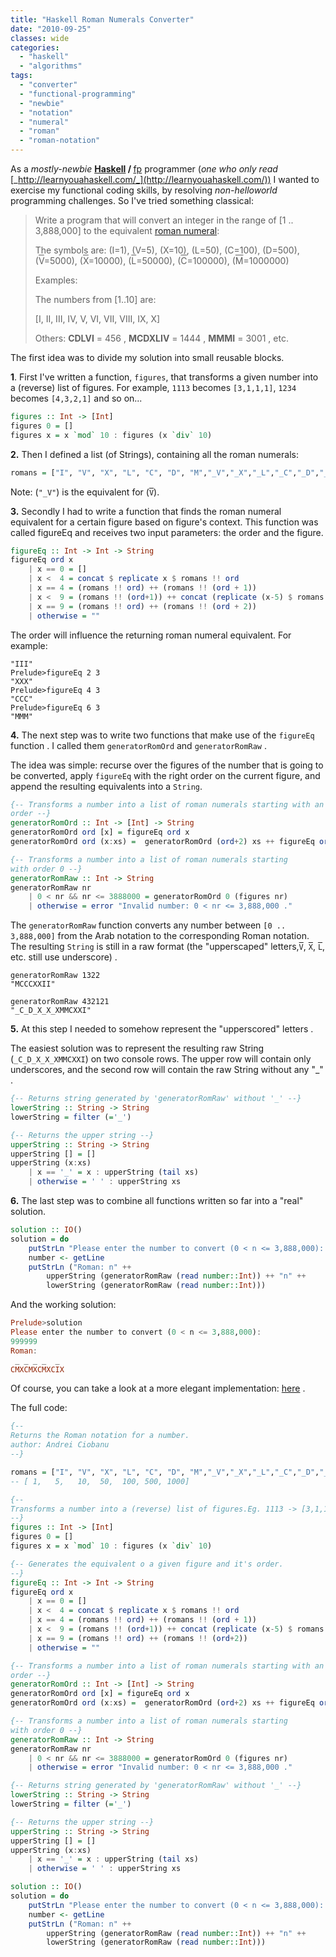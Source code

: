 ```yaml
---
title: "Haskell Roman Numerals Converter"
date: "2010-09-25"
classes: wide
categories: 
  - "haskell"
  - "algorithms"
tags: 
  - "converter"
  - "functional-programming"
  - "newbie"
  - "notation"
  - "numeral"
  - "roman"
  - "roman-notation"
---
```


As a _mostly-newbie_ **[Haskell](http://www.haskell.org/) / [](http://en.wikipedia.org/wiki/Functional_programming)** [fp](http://en.wikipedia.org/wiki/Functional_programming) programmer (_one_ _who only read_ [_http://learnyouahaskell.com/_](http://learnyouahaskell.com/)) I wanted to exercise my functional coding skills, by resolving _non-helloworld_ programming challenges. So I've tried something classical:

> Write a program that will convert an integer in the range of [1 .. 3,888,000] to the equivalent [roman numeral](http://en.wikipedia.org/wiki/Roman_numerals):
> 
> The symbols are: (I=1), (V=5), (X=10), (L=50), (C=100), (D=500), (<span style="text-decoration:overline">V</span>=5000), (<span style="text-decoration:overline">X</span>=10000), (<span style="text-decoration:overline">L</span>=50000), (<span style="text-decoration:overline">C</span>=100000), (<span style="text-decoration:overline">M</span>=1000000)
>
> Examples:
> 
> The numbers from [1..10] are:
> 
> [I, II, III, IV, V, VI, VII, VIII, IX, X] 
> 
> Others: **CDLVI** = 456 , **MCDXLIV** = 1444 , **MMMI** = 3001 , etc.

The first idea was to divide my solution into small reusable blocks.

**1**. First I've written a function, `figures`, that transforms a given number into a (reverse) list of figures. For example, `1113` becomes `[3,1,1,1]`, `1234` becomes `[4,3,2,1]` and so on...

```haskell
figures :: Int -> [Int]
figures 0 = []
figures x = x `mod` 10 : figures (x `div` 10)
```

**2.** Then I defined a list (of Strings), containing all the roman numerals:

```haskell
romans = ["I", "V", "X", "L", "C", "D", "M","_V","_X","_L","_C","_D","_M"]
```

Note: (`"_V"`) is the equivalent for (<span style="text-decoration:overline">`V`</span>).

**3.** Secondly I had to write a function that finds the roman numeral equivalent for a certain figure based on figure's context. 
This function was called figureEq and receives two input parameters: the order and the figure.

```haskell
figureEq :: Int -> Int -> String
figureEq ord x
	| x == 0 = []
	| x <  4 = concat $ replicate x $ romans !! ord
	| x == 4 = (romans !! ord) ++ (romans !! (ord + 1))
	| x <  9 = (romans !! (ord+1)) ++ concat (replicate (x-5) $ romans !! ord)
	| x == 9 = (romans !! ord) ++ (romans !! (ord + 2))
	| otherwise = ""
```

The order will influence the returning roman numeral equivalent. For example:

```
"III"
Prelude>figureEq 2 3
"XXX"
Prelude>figureEq 4 3
"CCC"
Prelude>figureEq 6 3
"MMM"
```

**4.** The next step was to write two functions that make use of the `figureEq` function . I called them `generatorRomOrd` and `generatorRomRaw` . 

The idea was simple: recurse over the figures of the number that is going to be converted, apply `figureEq` with the right order on the current figure, and append the resulting equivalents into a `String`.

```haskell
{-- Transforms a number into a list of roman numerals starting with an
order --}
generatorRomOrd :: Int -> [Int] -> String
generatorRomOrd ord [x] = figureEq ord x
generatorRomOrd ord (x:xs) =  generatorRomOrd (ord+2) xs ++ figureEq ord x

{-- Transforms a number into a list of roman numerals starting
with order 0 --}
generatorRomRaw :: Int -> String
generatorRomRaw nr
	| 0 < nr && nr <= 3888000 = generatorRomOrd 0 (figures nr)
	| otherwise = error "Invalid number: 0 < nr <= 3,888,000 ."
```

The `generatorRomRaw` function converts any number between `[0 .. 3,888,000]` from the Arab notation to the corresponding Roman notation. 
The resulting `String` is still in a raw format (the "upperscaped" letters,<span style="text-decoration:overline">`V`</span>, <span style="text-decoration:overline">`X`</span>, <span style="text-decoration:overline">`L`</span>, etc. still use underscore) .

```
generatorRomRaw 1322
"MCCCXXII"

generatorRomRaw 432121
"_C_D_X_X_XMMCXXI"
```

**5.** At this step I needed to somehow represent the "upperscored" letters . 

The easiest solution was to represent the resulting raw String (`_C_D_X_X_XMMCXXI`) on two console rows. 
The upper row will contain only underscores, and the second row will contain the raw String without any "_" .

```haskell
{-- Returns string generated by 'generatorRomRaw' without '_' --}
lowerString :: String -> String
lowerString = filter (='_')

{-- Returns the upper string --}
upperString :: String -> String
upperString [] = []
upperString (x:xs)
	| x == '_' = x : upperString (tail xs)
	| otherwise = ' ' : upperString xs
```

**6.** The last step was to combine all functions written so far into a "real" solution.

```haskell
solution :: IO()
solution = do
	putStrLn "Please enter the number to convert (0 < n <= 3,888,000): "
	number <- getLine
	putStrLn ("Roman: n" ++
		upperString (generatorRomRaw (read number::Int)) ++ "n" ++
		lowerString (generatorRomRaw (read number::Int)))
```

And the working solution:

```haskell
Prelude>solution
Please enter the number to convert (0 < n <= 3,888,000):
999999
Roman:
 _ _ _ _  _
CMXCMXCMXCIX
```

Of course, you can take a look at a more elegant implementation: [here](http://hackage.haskell.org/package/roman-numerals) .

The full code:

```haskell 
{--
Returns the Roman notation for a number.
author: Andrei Ciobanu
--}

romans = ["I", "V", "X", "L", "C", "D", "M","_V","_X","_L","_C","_D","_M"]
-- [ 1,   5,   10,  50,  100, 500, 1000]

{--
Transforms a number into a (reverse) list of figures.Eg. 1113 -> [3,1,1,1]
--}
figures :: Int -> [Int]
figures 0 = []
figures x = x `mod` 10 : figures (x `div` 10)

{-- Generates the equivalent o a given figure and it's order.
--}
figureEq :: Int -> Int -> String
figureEq ord x
	| x == 0 = []
	| x <  4 = concat $ replicate x $ romans !! ord
	| x == 4 = (romans !! ord) ++ (romans !! (ord + 1))
	| x <  9 = (romans !! (ord+1)) ++ concat (replicate (x-5) $ romans !! ord)
	| x == 9 = (romans !! ord) ++ (romans !! (ord+2))
	| otherwise = ""

{-- Transforms a number into a list of roman numerals starting with an
order --}
generatorRomOrd :: Int -> [Int] -> String
generatorRomOrd ord [x] = figureEq ord x
generatorRomOrd ord (x:xs) =  generatorRomOrd (ord+2) xs ++ figureEq ord x

{-- Transforms a number into a list of roman numerals starting
with order 0 --}
generatorRomRaw :: Int -> String
generatorRomRaw nr
	| 0 < nr && nr <= 3888000 = generatorRomOrd 0 (figures nr)
	| otherwise = error "Invalid number: 0 < nr <= 3,888,000 ."

{-- Returns string generated by 'generatorRomRaw' without '_' --}
lowerString :: String -> String
lowerString = filter (='_')

{-- Returns the upper string --}
upperString :: String -> String
upperString [] = []
upperString (x:xs)
	| x == '_' = x : upperString (tail xs)
	| otherwise = ' ' : upperString xs

solution :: IO()
solution = do
	putStrLn "Please enter the number to convert (0 < n <= 3,888,000): "
	number <- getLine
	putStrLn ("Roman: n" ++
		upperString (generatorRomRaw (read number::Int)) ++ "n" ++
		lowerString (generatorRomRaw (read number::Int)))
```